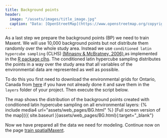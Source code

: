 ```yaml
---
title: Background points
header:
  image: "/assets/images/title_image.jpg"
  caption: "Data: [OpenStreetMap](https://www.openstreetmap.org/copyright) & [Elith et al. 2020](https://doi.org/10.17161/bi.v15i2.13384)"
---
```


As a last step we prepare the background points (BP) we need to train Maxent. We will use 10,000 background points but not distribute them randomly over the whole study area. Instead we use `conditioned latin hypercube sampling` (CLHS) [(Minasny & McBratney, 2006) ]( 10.1016/j.cageo.2005.12.009) as implemented in the [R package clhs]( https://cran.r-project.org/web/packages/clhs/index.html).  The conditioned latin hypercube sampling distributes the points in a way over the study area that all variables of the environmental data are represented as well as possible.

To do this you first need to download the environmental grids for Ontario, Canada from [here]( https://osf.io/kwc4v/) if you have not already done it and save them in the `layers` folder of your project. Then execute the script below.

<script src="https://gist.github.com/Baldl/863fe4abdb6a5afb868d604b2c787636.js"></script>


The map shows the distribution of the background points created with conditioned latin hypercube sampling on all environmental layers:
{% include media4 url="assets/web_pages/BG.html" %} [Full screen version of the map]({{ site.baseurl }}assets/web_pages/BG.html){:target="_blank"}

Now we have prepared all the data we need for modeling. Continue now on the page [train spatialMaxent](../110_train_maxent).
